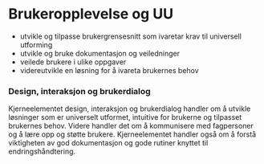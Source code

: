 # Brukeropplevelse og UU

- utvikle og tilpasse brukergrensesnitt som ivaretar krav til universell utforming
- utvikle og bruke dokumentasjon og veiledninger
- veilede brukere i ulike oppgaver
- videreutvikle en løsning for å ivareta brukernes behov

### Design, interaksjon og brukerdialog

Kjerneelementet design, interaksjon og brukerdialog handler om å utvikle løsninger som er universelt utformet, intuitive for brukerne og tilpasset brukernes behov. Videre handler det om å kommunisere med fagpersoner og å lære opp og støtte brukere. Kjerneelementet handler også om å forstå viktigheten av god dokumentasjon og gode rutiner knyttet til endringshåndtering.

